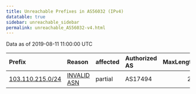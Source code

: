 ```yaml
---
title: Unreachable Prefixes in AS56032 (IPv4)
datatable: true
sidebar: unreachable_sidebar
permalink: unreachable_AS56032-v4.html
---
```


Data as of 2019-08-11 11:00:00 UTC


<div class="datatable-begin"></div>

| Prefix                                                     | Reason                                                                                                  | affected   | Authorized AS   |   MaxLength | Anchor                                       |   unreachable /24s |
|:-----------------------------------------------------------|:--------------------------------------------------------------------------------------------------------|:-----------|:----------------|------------:|:---------------------------------------------|-------------------:|
| [103.110.215.0/24](https://stat.ripe.net/103.110.215.0/24) | [INVALID ASN](https://rpki-validator.ripe.net/announcement-preview?asn=AS56032&prefix=103.110.215.0/24) | partial    | AS17494         |          22 | [APNIC](unreachable_APNIC_RPKI_Root-v4.html) |                  1 |

<div class="datatable-end"></div>